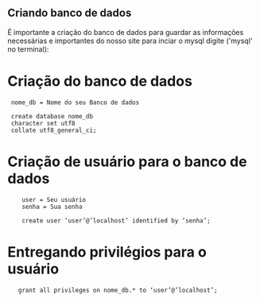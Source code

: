 ## Criando banco de dados

É importante a criação do banco de dados para guardar as informações necessárias e importantes do nosso site para inciar o mysql digite ('mysql' no terminal):

# Criação do banco de dados

     nome_db = Nome do seu Banco de dados

     create database nome_db
     character set utf8
     collate utf8_general_ci;
     
# Criação de usuário para o banco de dados

        user = Seu usuário
        senha = Sua senha

        create user ‘user’@’localhost’ identified by ‘senha’;
        
# Entregando privilégios para o usuário

       grant all privileges on nome_db.* to ‘user’@’localhost’;
